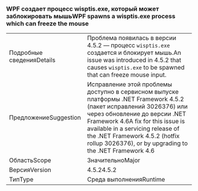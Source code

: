 ### <a name="wpf-spawns-a-wisptisexe-process-which-can-freeze-the-mouse"></a><span data-ttu-id="fc592-101">WPF создает процесс wisptis.exe, который может заблокировать мышь</span><span class="sxs-lookup"><span data-stu-id="fc592-101">WPF spawns a wisptis.exe process which can freeze the mouse</span></span>

|   |   |
|---|---|
|<span data-ttu-id="fc592-102">Подробные сведения</span><span class="sxs-lookup"><span data-stu-id="fc592-102">Details</span></span>|<span data-ttu-id="fc592-103">Проблема появилась в версии 4.5.2 — процесс <code>wisptis.exe</code> создается и блокирует мышь.</span><span class="sxs-lookup"><span data-stu-id="fc592-103">An issue was introduced in 4.5.2 that causes <code>wisptis.exe</code> to be spawned that can freeze mouse input.</span></span>|
|<span data-ttu-id="fc592-104">Предложение</span><span class="sxs-lookup"><span data-stu-id="fc592-104">Suggestion</span></span>|<span data-ttu-id="fc592-105">Исправление этой проблемы доступно в сервисном выпуске платформы .NET Framework 4.5.2 (пакет исправлений 3026376) или через обновление до версии .NET Framework 4.6</span><span class="sxs-lookup"><span data-stu-id="fc592-105">A fix for this issue is available in a servicing release of the .NET Framework 4.5.2 (hotfix rollup 3026376), or by upgrading to the .NET Framework 4.6</span></span>|
|<span data-ttu-id="fc592-106">Область</span><span class="sxs-lookup"><span data-stu-id="fc592-106">Scope</span></span>|<span data-ttu-id="fc592-107">Значительно</span><span class="sxs-lookup"><span data-stu-id="fc592-107">Major</span></span>|
|<span data-ttu-id="fc592-108">Версия</span><span class="sxs-lookup"><span data-stu-id="fc592-108">Version</span></span>|<span data-ttu-id="fc592-109">4.5.2</span><span class="sxs-lookup"><span data-stu-id="fc592-109">4.5.2</span></span>|
|<span data-ttu-id="fc592-110">Тип</span><span class="sxs-lookup"><span data-stu-id="fc592-110">Type</span></span>|<span data-ttu-id="fc592-111">Среда выполнения</span><span class="sxs-lookup"><span data-stu-id="fc592-111">Runtime</span></span>|

